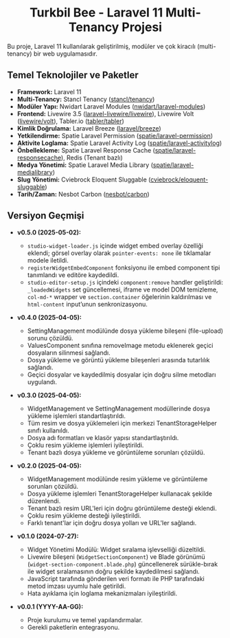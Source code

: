 <h1 align="center">Turkbil Bee - Laravel 11 Multi-Tenancy Projesi</h1>

Bu proje, Laravel 11 kullanılarak geliştirilmiş, modüler ve çok kiracılı (multi-tenancy) bir web uygulamasıdır.

## Temel Teknolojiler ve Paketler

*   **Framework:** Laravel 11
*   **Multi-Tenancy:** Stancl Tenancy ([stancl/tenancy](https://tenancyforlaravel.com/))
*   **Modüler Yapı:** Nwidart Laravel Modules ([nwidart/laravel-modules](https://nwidart.com/laravel-modules/v11/introduction))
*   **Frontend:** Livewire 3.5 ([laravel-livewire/livewire](https://livewire.laravel.com/)), Livewire Volt ([livewire/volt](https://livewire.laravel.com/docs/volt)), Tabler.io ([tabler/tabler](https://tabler.io/))
*   **Kimlik Doğrulama:** Laravel Breeze ([laravel/breeze](https://laravel.com/docs/11.x/starter-kits#laravel-breeze))
*   **Yetkilendirme:** Spatie Laravel Permission ([spatie/laravel-permission](https://spatie.be/docs/laravel-permission/v6/introduction))
*   **Aktivite Loglama:** Spatie Laravel Activity Log ([spatie/laravel-activitylog](https://spatie.be/docs/laravel-activitylog/v4/introduction))
*   **Önbellekleme:** Spatie Laravel Response Cache ([spatie/laravel-responsecache](https://spatie.be/docs/laravel-responsecache/v7/introduction)), Redis (Tenant bazlı)
*   **Medya Yönetimi:** Spatie Laravel Media Library ([spatie/laravel-medialibrary](https://spatie.be/docs/laravel-medialibrary/v11/introduction))
*   **Slug Yönetimi:** Cviebrock Eloquent Sluggable ([cviebrock/eloquent-sluggable](https://github.com/cviebrock/eloquent-sluggable))
*   **Tarih/Zaman:** Nesbot Carbon ([nesbot/carbon](https://carbon.nesbot.com/docs/))

## Versiyon Geçmişi

*   **v0.5.0 (2025-05-02):**
    *   `studio-widget-loader.js` içinde widget embed overlay özelliği eklendi; görsel overlay olarak `pointer-events: none` ile tıklamalar modele iletildi.
    *   `registerWidgetEmbedComponent` fonksiyonu ile embed component tipi tanımlandı ve editöre kaydedildi.
    *   `studio-editor-setup.js` içindeki `component:remove` handler geliştirildi: `_loadedWidgets` set güncellemesi, iframe ve model DOM temizleme, `col-md-*` wrapper ve `section.container` öğelerinin kaldırılması ve `html-content` input’unun senkronizasyonu.

*   **v0.4.0 (2025-04-05):**
    *   SettingManagement modülünde dosya yükleme bileşeni (file-upload) sorunu çözüldü.
    *   ValuesComponent sınıfına removeImage metodu eklenerek geçici dosyaların silinmesi sağlandı.
    *   Dosya yükleme ve görüntü yükleme bileşenleri arasında tutarlılık sağlandı.
    *   Geçici dosyalar ve kaydedilmiş dosyalar için doğru silme metodları uygulandı.

*   **v0.3.0 (2025-04-05):**
    *   WidgetManagement ve SettingManagement modüllerinde dosya yükleme işlemleri standartlaştırıldı.
    *   Tüm resim ve dosya yüklemeleri için merkezi TenantStorageHelper sınıfı kullanıldı.
    *   Dosya adı formatları ve klasör yapısı standartlaştırıldı.
    *   Çoklu resim yükleme işlemleri iyileştirildi.
    *   Tenant bazlı dosya yükleme ve görüntüleme sorunları çözüldü.

*   **v0.2.0 (2025-04-05):**
    *   WidgetManagement modülünde resim yükleme ve görüntüleme sorunları çözüldü.
    *   Dosya yükleme işlemleri TenantStorageHelper kullanacak şekilde düzenlendi.
    *   Tenant bazlı resim URL'leri için doğru görüntüleme desteği eklendi.
    *   Çoklu resim yükleme desteği iyileştirildi.
    *   Farklı tenant'lar için doğru dosya yolları ve URL'ler sağlandı.

*   **v0.1.0 (2024-07-27):** 
    *   Widget Yönetimi Modülü: Widget sıralama işlevselliği düzeltildi.
    *   Livewire bileşeni (`WidgetSectionComponent`) ve Blade görünümü (`widget-section-component.blade.php`) güncellenerek sürükle-bırak ile widget sıralamasının doğru şekilde kaydedilmesi sağlandı.
    *   JavaScript tarafında gönderilen veri formatı ile PHP tarafındaki metod imzası uyumlu hale getirildi.
    *   Hata ayıklama için loglama mekanizmaları iyileştirildi.

*   **v0.0.1 (YYYY-AA-GG):**
    *   Proje kurulumu ve temel yapılandırmalar.
    *   Gerekli paketlerin entegrasyonu.
